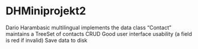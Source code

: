 # DHMiniprojekt2
Dario Harambasic
multilingual
implements the data class “Contact”
maintains a TreeSet of contacts
CRUD
Good user interface usability (a field is red if invalid)
Save data to disk